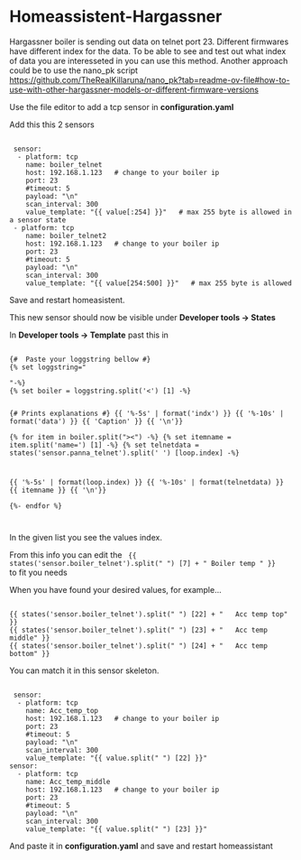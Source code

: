 # Homeassistent-Hargassner

Hargassner boiler is sending out data on telnet port 23. Different firmwares have different index for the data. To be able to see and test out what index of data you are interesseted in you can use this method.
Another approach could be to use the nano_pk script
https://github.com/TheRealKillaruna/nano_pk?tab=readme-ov-file#how-to-use-with-other-hargassner-models-or-different-firmware-versions


Use the file editor to add a tcp sensor in **configuration.yaml**

Add this this 2 sensors

<code>
 sensor:
  - platform: tcp
    name: boiler_telnet
    host: 192.168.1.123   # change to your boiler ip
    port: 23
    #timeout: 5
    payload: "\n"
    scan_interval: 300   
    value_template: "{{ value[:254] }}"   # max 255 byte is allowed in a sensor state
 - platform: tcp
    name: boiler_telnet2
    host: 192.168.1.123   # change to your boiler ip
    port: 23
    #timeout: 5
    payload: "\n"
    scan_interval: 300       
    value_template: "{{ value[254:500] }}"   # max 255 byte is allowed
</code>

Save and restart homeasistent.

This new sensor should now be visible under **Developer tools -> States**

In **Developer tools -> Template** past this in

<code>
{#  Paste your loggstring bellow #}
{% set loggstring="
<DAQPRJ><ANALOG><CHANNEL id='0' name='ZK' dop='0'/><CHANNEL id='1' name='O2' unit='%'/><CHANNEL id='2' name='O2soll' unit='%'/><CHANNEL id='3' name='TK' unit='°C'/><CHANNEL id='4' name='TKsoll' unit='°C'/><CHANNEL id='5' name='TRL' unit='°C'/><CHANNEL id='6' name='TRLsoll' unit='°C'/><CHANNEL id='7' name='GBF' unit='°' dop='0'/><CHANNEL id='8' name='GBF soll' unit='°' dop='0'/><CHANNEL id='9' name='Förder' unit='%' dop='0'/><CHANNEL id='10' name='Leistung' unit='%' dop='0'/><CHANNEL id='11' name='SZ' unit='%' dop='0'/><CHANNEL id='12' name='SZsoll' unit='%' dop='0'/><CHANNEL id='13' name='UD' unit='Pa' dop='0'/><CHANNEL id='14' name='UD rel' unit='%' dop='0'/><CHANNEL id='15' name='UD_NO_FILT' unit='Pa' dop='0'/><CHANNEL id='16' name='PLK' unit='%' dop='0'/><CHANNEL id='17' name='PLKsoll' unit='%' dop='0'/><CHANNEL id='18' name='TLK' unit='%' dop='0'/><CHANNEL id='19' name='TLKsoll' unit='%' dop='0'/><CHANNEL id='20' name='TPo' unit='°C'/><CHANNEL id='21' name='TPm' unit='°C'/><CHANNEL id='22' name='TPu' unit='°C'/><CHANNEL id='23' name='Pufferfüllgrad' unit='%' dop='0'/><CHANNEL id='24' name='Puffer_soll oben' unit='°C' dop='0'/><CHANNEL id='25' name='Puffer_soll unten' unit='°C' dop='0'/><CHANNEL id='26' name='PuffZustand' dop='0'/><CHANNEL id='27' name='Max Anf Kessel' unit='°C' dop='0'/><CHANNEL id='28' name='TRG' unit='°C'/><CHANNEL id='29' name='BRT' unit='°C'/><CHANNEL id='30' name='ATÜ' unit='°C' dop='2'/><CHANNEL id='31' name='ETÜ' unit='°C' dop='0'/><CHANNEL id='32' name='min.Leist.TRG' unit='%'/><CHANNEL id='33' name='max.Leist.TRG' unit='%'/><CHANNEL id='34' name='max.Leist.BRT' unit='%'/><CHANNEL id='35' name='max.Leist.Fuell' unit='%'/><CHANNEL id='36' name='max.Leist.TPO' unit='%'/><CHANNEL id='37' name='max.Leist.ExtHK' unit='%'/><CHANNEL id='38' name='TVG' unit='°C'/><CHANNEL id='39' name='TVG2' unit='°C'/><CHANNEL id='40' name='Programm' dop='0'/><CHANNEL id='41' name='Störungs Nr' dop='0'/><CHANNEL id='42' name='Max Anf ZenPuf' unit='°C' dop='0'/><CHANNEL id='43' name='I Es' unit='mA' dop='0'/><CHANNEL id='44' name='I Ra' unit='mA' dop='0'/><CHANNEL id='45' name='I Aa' unit='mA' dop='0'/><CHANNEL id='46' name='I Ahf' unit='mA' dop='0'/><CHANNEL id='47' name='I OP1' unit='mA' dop='0'/><CHANNEL id='48' name='I OPT2' unit='mA' dop='0'/><CHANNEL id='49' name='I Vert/RW' unit='mA' dop='0'/><CHANNEL id='50' name='Vert Füllstand' unit='cm'/><CHANNEL id='51' name='Fördermenge Ist' unit='%'/><CHANNEL id='52' name='Fördermenge Takt' unit='s'/><CHANNEL id='53' name='BSZ_LB_ENT' unit='min'/><CHANNEL id='54' name='BSZ_ENT_KLEIN' dop='0'/><CHANNEL id='55' name='BSZ_ES_PEL' unit='min'/><CHANNEL id='56' name='Heiz P Lambda' unit='W' dop='2'/><CHANNEL id='57' name='Heiz U Lambda' unit='V' dop='2'/><CHANNEL id='58' name='Heiz I Lambda' unit='mA' dop='0'/><CHANNEL id='59' name='U_Lambda' unit='mV'/><CHANNEL id='60' name='Es2RostPos' unit='°' dop='0'/><CHANNEL id='61' name='AschRostPos' unit='°' dop='0'/><CHANNEL id='62' name='Er2Rost Torque' unit='Nm' dop='0'/><CHANNEL id='63' name='ArRost Torque' unit='Nm' dop='0'/><CHANNEL id='64' name='Er2Rost NmSoll' unit='Nm' dop='0'/><CHANNEL id='65' name='ArRost NmSoll' unit='Nm' dop='0'/><CHANNEL id='66' name='Mode Fw' dop='0'/><CHANNEL id='67' name='TFW' unit='°C'/><CHANNEL id='68' name='Leistungsvorgabe' unit='V'/><CHANNEL id='69' name='Wasserdruck' unit='bar' dop='2'/><CHANNEL id='70' name='Spreizung' unit='°C'/><CHANNEL id='71' name='Tplat' unit='°C' dop='0'/><CHANNEL id='72' name='TÜB' unit='°C' dop='0'/><CHANNEL id='73' name='TÜB2' unit='°C' dop='0'/><CHANNEL id='74' name='Taus' unit='°C'/><CHANNEL id='75' name='TA Gem.' unit='°C'/><CHANNEL id='76' name='Programm HKM0' dop='0'/><CHANNEL id='77' name='Solltmp. ExtHK' unit='°C' dop='0'/><CHANNEL id='78' name='Solltmp. ExtHK_1' unit='°C' dop='0'/><CHANNEL id='79' name='TVL_A' unit='°C'/><CHANNEL id='80' name='TVLs_A' unit='°C' dop='0'/><CHANNEL id='81' name='TRA_A' unit='°C'/><CHANNEL id='82' name='TRs_A' unit='°C'/><CHANNEL id='83' name='HKZustand_A' dop='0'/><CHANNEL id='84' name='FRA Zustand' dop='0'/><CHANNEL id='85' name='TVL_1' unit='°C'/><CHANNEL id='86' name='TVLs_1' unit='°C' dop='0'/><CHANNEL id='87' name='TRA_1' unit='°C'/><CHANNEL id='88' name='TRs_1' unit='°C'/><CHANNEL id='89' name='HKZustand_1' dop='0'/><CHANNEL id='90' name='FR1 Zustand' dop='0'/><CHANNEL id='91' name='TVL_2' unit='°C'/><CHANNEL id='92' name='TVLs_2' unit='°C' dop='0'/><CHANNEL id='93' name='TRA_2' unit='°C'/><CHANNEL id='94' name='TRs_2' unit='°C'/><CHANNEL id='95' name='HKZustand_2' dop='0'/><CHANNEL id='96' name='FR2 Zustand' dop='0'/><CHANNEL id='97' name='TVL_B' unit='°C'/><CHANNEL id='98' name='TVLs_B' unit='°C' dop='0'/><CHANNEL id='99' name='TRA_B' unit='°C'/><CHANNEL id='100' name='TRs_B' unit='°C'/><CHANNEL id='101' name='HKZustand_B' dop='0'/><CHANNEL id='102' name='FRB Zustand' dop='0'/><CHANNEL id='103' name='TBA' unit='°C'/><CHANNEL id='104' name='TBs_A' unit='°C' dop='0'/><CHANNEL id='105' name='TB1' unit='°C'/><CHANNEL id='106' name='TBs_1' unit='°C' dop='0'/><CHANNEL id='107' name='BoiZustand_1' dop='0'/><CHANNEL id='108' name='TBB' unit='°C'/><CHANNEL id='109' name='TBs_B' unit='°C' dop='0'/><CHANNEL id='110' name='HKR Anf' unit='°C'/><CHANNEL id='111' name='Anf. HKR0' unit='°C' dop='0'/><CHANNEL id='112' name='Anf. HKR1' unit='°C' dop='0'/><CHANNEL id='113' name='Anf. HKR2' unit='°C' dop='0'/><CHANNEL id='114' name='Anf. HKR3' unit='°C' dop='0'/><CHANNEL id='115' name='Anf. HKR4' unit='°C' dop='0'/><CHANNEL id='116' name='Anf. HKR5' unit='°C' dop='0'/><CHANNEL id='117' name='Anf. HKR6' unit='°C' dop='0'/><CHANNEL id='118' name='Anf. HKR7' unit='°C' dop='0'/><CHANNEL id='119' name='Anf. HKR8' unit='°C' dop='0'/><CHANNEL id='120' name='Anf. HKR9' unit='°C' dop='0'/><CHANNEL id='121' name='Anf. HKR10' unit='°C' dop='0'/><CHANNEL id='122' name='Anf. HKR11' unit='°C' dop='0'/><CHANNEL id='123' name='Anf. HKR12' unit='°C' dop='0'/><CHANNEL id='124' name='Anf. HKR13' unit='°C' dop='0'/><CHANNEL id='125' name='Anf. HKR14' unit='°C' dop='0'/><CHANNEL id='126' name='Anf. HKR15' unit='°C' dop='0'/><CHANNEL id='127' name='TPO_ZusPuf0' unit='°C'/><CHANNEL id='128' name='TPM_ZusPuf0' unit='°C'/><CHANNEL id='129' name='TPU_ZusPuf0' unit='°C'/></ANALOG><DIGITAL><CHANNEL id='0' bit='0' name='Störung'/><CHANNEL id='0' bit='1' name='Stb'/><CHANNEL id='0' bit='2' name='NotAus'/><CHANNEL id='0' bit='3' name='RLP/PuffP'/><CHANNEL id='0' bit='4' name='RLm_auf'/><CHANNEL id='0' bit='5' name='RLm_zu'/><CHANNEL id='0' bit='6' name='FS Pellets'/><CHANNEL id='0' bit='7' name='Pell Saug'/><CHANNEL id='0' bit='8' name='FS Asche'/><CHANNEL id='0' bit='9' name='INI Asche'/><CHANNEL id='0' bit='10' name='WS freig.'/><CHANNEL id='0' bit='11' name='Akt. Code'/><CHANNEL id='0' bit='12' name='Betriebsmeldung'/><CHANNEL id='0' bit='13' name='Oel Out'/><CHANNEL id='0' bit='14' name='FW Freig.'/><CHANNEL id='0' bit='15' name='gFlP'/><CHANNEL id='0' bit='16' name='gFlM auf'/><CHANNEL id='0' bit='17' name='gFlM zu'/><CHANNEL id='0' bit='18' name='gFl2P'/><CHANNEL id='0' bit='19' name='gFl2M auf'/><CHANNEL id='0' bit='20' name='gFl2M zu'/><CHANNEL id='1' bit='0' name='L Heiz.'/><CHANNEL id='1' bit='1' name='Z Heiz.'/><CHANNEL id='1' bit='2' name='Z Geb.'/><CHANNEL id='1' bit='3' name='ES Run'/><CHANNEL id='1' bit='4' name='ES Dir'/><CHANNEL id='1' bit='5' name='RA Run'/><CHANNEL id='1' bit='6' name='RA Dir'/><CHANNEL id='1' bit='7' name='Deckel'/><CHANNEL id='1' bit='8' name='OPT1/RA2 Run'/><CHANNEL id='1' bit='9' name='OPT1/RA2 Dir'/><CHANNEL id='1' bit='10' name='OPT1 Deckel'/><CHANNEL id='1' bit='11' name='OPT2/RA3 Run'/><CHANNEL id='1' bit='12' name='OPT2/RA3 Dir'/><CHANNEL id='1' bit='13' name='OPT2 Deckel'/><CHANNEL id='1' bit='14' name='ER Run'/><CHANNEL id='1' bit='15' name='AR Run'/><CHANNEL id='1' bit='16' name='AA Run'/><CHANNEL id='1' bit='17' name='AA Dir'/><CHANNEL id='1' bit='18' name='AA Saug'/><CHANNEL id='1' bit='19' name='PutzM Run'/><CHANNEL id='1' bit='20' name='PutzM Dir'/><CHANNEL id='1' bit='21' name='Ahf Run'/><CHANNEL id='1' bit='22' name='Ahf Dir'/><CHANNEL id='1' bit='23' name='ES2 Run'/><CHANNEL id='1' bit='24' name='ES2 Dir'/><CHANNEL id='2' bit='0' name='HKPA'/><CHANNEL id='2' bit='1' name='MAA'/><CHANNEL id='2' bit='2' name='MAZ'/><CHANNEL id='2' bit='3' name='HKP1'/><CHANNEL id='2' bit='4' name='M1A'/><CHANNEL id='2' bit='5' name='M1Z'/><CHANNEL id='2' bit='6' name='HKP2'/><CHANNEL id='2' bit='7' name='M2A'/><CHANNEL id='2' bit='8' name='M2Z'/><CHANNEL id='2' bit='9' name='HKP3'/><CHANNEL id='2' bit='10' name='M3A'/><CHANNEL id='2' bit='11' name='M3Z'/><CHANNEL id='2' bit='12' name='HKP4'/><CHANNEL id='2' bit='13' name='M4A'/><CHANNEL id='2' bit='14' name='M4Z'/><CHANNEL id='2' bit='15' name='HKP5'/><CHANNEL id='2' bit='16' name='M5A'/><CHANNEL id='2' bit='17' name='M5Z'/><CHANNEL id='2' bit='18' name='HKP6'/><CHANNEL id='2' bit='19' name='M6A'/><CHANNEL id='2' bit='20' name='M6Z'/><CHANNEL id='2' bit='21' name='HKPB'/><CHANNEL id='2' bit='22' name='MBA'/><CHANNEL id='2' bit='23' name='MBZ'/><CHANNEL id='3' bit='0' name='BPA'/><CHANNEL id='3' bit='1' name='BP1'/><CHANNEL id='3' bit='2' name='BP2'/><CHANNEL id='3' bit='3' name='BP3'/><CHANNEL id='3' bit='4' name='BPB'/><CHANNEL id='3' bit='5' name='BZPA'/><CHANNEL id='3' bit='6' name='BZP1'/><CHANNEL id='3' bit='7' name='BZP2'/><CHANNEL id='3' bit='8' name='BZP3'/><CHANNEL id='3' bit='9' name='BZPB'/><CHANNEL id='4' bit='0' name='SK Aschebox'/><CHANNEL id='4' bit='1' name='SK RaDeckel'/><CHANNEL id='4' bit='2' name='SK MOp1Deckel'/><CHANNEL id='4' bit='3' name='SK Op2Deckel'/><CHANNEL id='4' bit='4' name='SK Lager'/><CHANNEL id='4' bit='5' name='SK Bruecke'/><CHANNEL id='4' bit='6' name='FLP1'/><CHANNEL id='4' bit='7' name='FLP2'/><CHANNEL id='4' bit='8' name='ATW'/><CHANNEL id='4' bit='9' name='Entasch gesp.'/><CHANNEL id='4' bit='10' name='Puffer(PWT) Pumpe'/><CHANNEL id='4' bit='11' name='Use MotAktiv'/><CHANNEL id='4' bit='12' name='PB Lastabwurf'/><CHANNEL id='4' bit='13' name='HKV'/><CHANNEL id='4' bit='14' name='DIN_E13'/><CHANNEL id='4' bit='15' name='DIN_E14'/><CHANNEL id='4' bit='16' name='KaskM A Anf.Ent.'/><CHANNEL id='4' bit='17' name='KaskM B Anf.Ent.'/><CHANNEL id='4' bit='18' name='KaskM C Anf.Ent.'/><CHANNEL id='4' bit='19' name='KaskM D Anf.Ent.'/><CHANNEL id='4' bit='20' name='KaskM E Anf.Ent.'/><CHANNEL id='4' bit='21' name='KaskM F Anf.Ent.'/><CHANNEL id='4' bit='22' name='KaskM G Anf.Ent.'/><CHANNEL id='4' bit='23' name='KaskM H Anf.Ent.'/><CHANNEL id='5' bit='0' name='Feuerung aktiv (F2)'/><CHANNEL id='5' bit='1' name='Feuerung aktiv (F3)'/><CHANNEL id='5' bit='2' name='eCleaner 1 aktiv'/><CHANNEL id='5' bit='3' name='eCleaner 2 aktiv'/><CHANNEL id='5' bit='4' name='eCleaner AA Run'/><CHANNEL id='5' bit='5' name='eCleaner AA Dir'/><CHANNEL id='5' bit='8' name='eCleaner RR Run'/><CHANNEL id='5' bit='9' name='SK eCleaner 1'/><CHANNEL id='5' bit='10' name='SK eCleaner 2'/><CHANNEL id='5' bit='11' name='M-AFS FS1 Run'/><CHANNEL id='5' bit='12' name='M-AFS FS1 Dir'/><CHANNEL id='5' bit='13' name='M-AFS FS2 Run'/><CHANNEL id='5' bit='14' name='M-AFS FS2 Dir'/><CHANNEL id='5' bit='15' name='M-AFS FS3 Run'/><CHANNEL id='5' bit='16' name='M-AFS FS3 Dir'/><CHANNEL id='5' bit='17' name='SK M-AFS FS1'/><CHANNEL id='5' bit='18' name='SK M-AFS FS2'/><CHANNEL id='5' bit='19' name='SK M-AFS FS3'/><CHANNEL id='5' bit='20' name='M-AFS eCleaner FS1 Run'/><CHANNEL id='5' bit='21' name='M-AFS eCleaner FS1 Dir'/><CHANNEL id='5' bit='22' name='M-AFS eCleaner FS2 Run'/><CHANNEL id='5' bit='23' name='M-AFS eCleaner FS2 Dir'/><CHANNEL id='5' bit='24' name='M-AFS eCleaner FS3 Run'/><CHANNEL id='5' bit='25' name='M-AFS eCleaner FS3 Dir'/><CHANNEL id='5' bit='26' name='SK M-AFS eCleaner FS1'/><CHANNEL id='5' bit='27' name='SK M-AFS eCleaner FS2'/><CHANNEL id='5' bit='28' name='SK M-AFS eCleaner FS3'/><CHANNEL id='5' bit='29' name='FS Asche eCleaner'/><CHANNEL id='6' bit='0' name='ExtHK'/><CHANNEL id='6' bit='1' name='ExtHK_1'/><CHANNEL id='6' bit='2' name='ExtHK_2'/><CHANNEL id='6' bit='3' name='ExtHK_3'/><CHANNEL id='6' bit='4' name='HKP Ext'/><CHANNEL id='6' bit='5' name='HKP Ext_1'/><CHANNEL id='6' bit='6' name='HKP Ext_2'/><CHANNEL id='6' bit='7' name='HKP Ext_3'/><CHANNEL id='6' bit='8' name='KASK1 MinLeist'/><CHANNEL id='6' bit='9' name='KASK2 MinLeist'/><CHANNEL id='6' bit='10' name='KASK3 MinLeist'/><CHANNEL id='6' bit='11' name='KASK4 MinLeist'/><CHANNEL id='6' bit='12' name='KASK5 MinLeist'/><CHANNEL id='6' bit='13' name='KASK6 MinLeist'/><CHANNEL id='6' bit='14' name='KASK1 MaxLeist'/><CHANNEL id='6' bit='15' name='KASK2 MaxLeist'/><CHANNEL id='6' bit='16' name='KASK3 MaxLeist'/><CHANNEL id='6' bit='17' name='KASK4 MaxLeist'/><CHANNEL id='6' bit='18' name='KASK5 MaxLeist'/><CHANNEL id='6' bit='19' name='KASK6 MaxLeist'/><CHANNEL id='6' bit='20' name='KASK1 Run'/><CHANNEL id='6' bit='21' name='KASK2 Run'/><CHANNEL id='6' bit='22' name='KASK3 Run'/><CHANNEL id='6' bit='23' name='KASK4 Run'/><CHANNEL id='6' bit='24' name='KASK5 Run'/><CHANNEL id='6' bit='25' name='KASK6 Run'/><CHANNEL id='6' bit='26' name='KASK1 OK'/><CHANNEL id='6' bit='27' name='KASK2 OK'/><CHANNEL id='6' bit='28' name='KASK3 OK'/><CHANNEL id='6' bit='29' name='KASK4 OK'/><CHANNEL id='6' bit='30' name='KASK5 OK'/><CHANNEL id='6' bit='31' name='KASK6 OK'/><CHANNEL id='7' bit='0' name='DReg P2'/><CHANNEL id='7' bit='1' name='DReg P3'/><CHANNEL id='7' bit='2' name='DReg Mi auf'/><CHANNEL id='7' bit='3' name='DReg Mi zu'/><CHANNEL id='7' bit='5' name='FwReg P2'/><CHANNEL id='7' bit='6' name='FwReg Mi auf'/><CHANNEL id='7' bit='7' name='FwReg Mi zu'/><CHANNEL id='7' bit='9' name='DReg3 P2'/><CHANNEL id='7' bit='10' name='DReg3 P3'/><CHANNEL id='7' bit='11' name='DReg3 Mi auf'/><CHANNEL id='7' bit='12' name='DReg3 Mi zu'/><CHANNEL id='7' bit='14' name='Vert/RW Run'/><CHANNEL id='7' bit='15' name='Vert/RW Dir'/><CHANNEL id='7' bit='16' name='Vert/RW Ext Anf'/><CHANNEL id='7' bit='17' name='Vert Ini Unten'/><CHANNEL id='7' bit='18' name='Vert Ini Oben'/><CHANNEL id='7' bit='19' name='Vert Anf Out'/><CHANNEL id='7' bit='20' name='Vert/RW Ext Err'/><CHANNEL id='7' bit='27' name='PwrC P1 OK'/><CHANNEL id='7' bit='28' name='PwrC P2 OK'/><CHANNEL id='7' bit='29' name='PwrC P3 OK'/><CHANNEL id='7' bit='30' name='PwrC Stromgrenze'/><CHANNEL id='7' bit='31' name='PwrC PFC OK'/></DIGITAL></DAQPRJ>
"-%}
{% set boiler = loggstring.split('<DAQPRJ><ANALOG><') [1] -%}

{#  Prints explanations #}
{{ '%-5s' | format('indx') }} {{ '%-10s' | format('data') }}  {{ 'Caption' }} {{ '\n'}}       
{% for item in boiler.split("><") -%}
{% set itemname = item.split('name=') [1]  -%}
{% set telnetdata = states('sensor.panna_telnet').split(' ') [loop.index]  -%}

{{ '%-5s' | format(loop.index) }} {{ '%-10s' | format(telnetdata) }}  {{ itemname }} {{ '\n'}}       
{%- endfor %}

</code>

In the given list you see the values index. 

From this info you can edit the <code> {{ states('sensor.boiler_telnet').split(" ") [7] + "   Boiler temp " }} </code> to fit you needs

When you have found your desired values, for example...

<code>
{{ states('sensor.boiler_telnet').split(" ") [22] + "   Acc temp top" }}
{{ states('sensor.boiler_telnet').split(" ") [23] + "   Acc temp middle" }}
{{ states('sensor.boiler_telnet').split(" ") [24] + "   Acc temp bottom" }}
</code>


You can match it in this sensor skeleton.

<code>
 sensor:
  - platform: tcp
    name: Acc_temp_top
    host: 192.168.1.123   # change to your boiler ip
    port: 23
    #timeout: 5
    payload: "\n"
    scan_interval: 300   
    value_template: "{{ value.split(" ") [22] }}"   
sensor:
  - platform: tcp
    name: Acc_temp_middle
    host: 192.168.1.123   # change to your boiler ip
    port: 23
    #timeout: 5
    payload: "\n"
    scan_interval: 300   
    value_template: "{{ value.split(" ") [23] }}"   
</code>

And paste it in **configuration.yaml** and save and restart homeassistant
